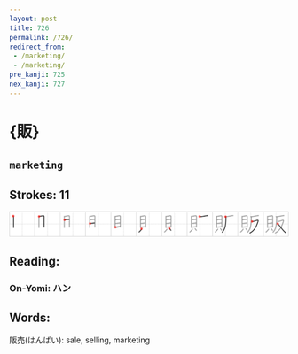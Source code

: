 ```yaml
---
layout: post
title: 726
permalink: /726/
redirect_from:
 - /marketing/
 - /marketing/
pre_kanji: 725
nex_kanji: 727
---
```


# {販}

## `marketing`

## Strokes: 11

<div class="stroke"><img src="../images/E8B2A9.png" /></div>

## Reading:

### On-Yomi: ハン

## Words:

販売(はんばい): sale, selling, marketing
